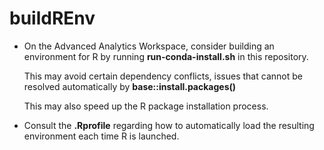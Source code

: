 # buildREnv

*   On the Advanced Analytics Workspace, consider building an environment for R
    by running __run-conda-install.sh__ in this repository.

    This may avoid certain dependency conflicts, issues that cannot be resolved
    automatically by __base::install.packages()__

    This may also speed up the R package installation process.

*   Consult the __.Rprofile__ regarding how to automatically load the resulting
    environment each time R is launched.

